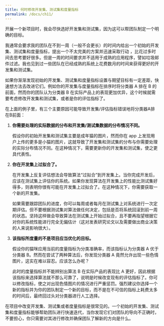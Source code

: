 ```yaml
---
title: 何时修改开发集、测试集和度量指标
permalink: /docs/ch11/
---
```


开展一个新项目时，我会尽快选好开发集和测试集，因为这可以帮团队制定一个明确的目标。

我通常会要求我的团队在不到一周（一般不会更长）的时间内给出一个初始的开发集、测试集和度量指标，提出一个不太完美的方案并迅速采取行动 ，比花过多时间去思考要好很多。但是一周的时间要求并不适用于成熟的应用程序，譬如垃圾邮件过滤。我也见到过一些团队在已经成熟的系统上花费数月的时间来获得更好的开发集和测试集。

如果你渐渐发现初始的开发集、测试集和度量指标设置与期望目标有一定差距，快速想方法去改进它们。例如你的开发集与度量指标在排序时将分类器 A 排在 B 的前面，然而你的团队认为分类器 B 在实际产品上的表现更加优异，这个时候就需要考虑修改开发集和测试集，或者是你的评估指标了。

在上面的例子里，有三个主要原因可能导致开发集/评估指标错误地将分类器A排在B前面：

1. **你需要处理的实际数据的分布和开发集/测试集数据的分布情况不同。**

   假设你的初始开发集和测试集主要是成年猫的图片，然而你在 app 上发现用户上传的更多是小猫的图片，这就导致了开发集和测试集的分布与你需要处理的实际分布情况不同。在这种情况下，需要更新你的开发集和测试集，使之更具代表性。

2. **你在开发集上过拟合了。**

   在开发集上反复评估想法会导致算法“过拟合”到开发集上。当你完成开发后，应该在测试集上评估你的系统。如果你发现算法在开发集上的性能比测试集好得多，则表明你很有可能在开发集上过拟合了。在这种情况下，你需要获取一个新的开发集。

   如果需要跟踪团队的进度，你可以每周或者每月在测试集上对系统进行一次定期评估。但不要根据测试集对算法做任何决定，包括是否将系统回滚到前一周的状态。坚持这样做会导致算法在测试集上开始过拟合，且不要再指望根据它对你的系统性能进行完全无偏估计（这对发表研究论文以及需要做出商业决策的人来说影响很大）。

3. **该指标所度量的不是项目应当优化的目标。**

   假设你的猫咪应用当前的度量指标为分类准确率，而该指标认为分类器 A 优于分类器 B。然而在尝试了两种算法后，你发现分类器 A 竟然允许出现一些色情图片，这实在难以容忍。应该怎么办呢？

   此时的度量指标并不能辨别出算法 B 在实际产品的表现比 A 更好，因此根据该指标来选择算法就不那么可靠了，说明是时候改变现有的评估指标了。你可以修改指标，使之对出现色情图片的情况进行严重惩罚。强烈建议你选择一个新的指标并为你的团队制定一个新的目标，而不是在不可信的指标上耗费太多的时间后，最终回过头对分类器进行人工选择。

在项目中改变开发集、测试集或者度量指标是很常见的。一个初始的开发集、测试集和度量指标能够帮助团队进行快速迭代，当你发现它们对团队的导向不正确时，不要担心，你只需要对其进行修改并确保团队了解新的方向是什么。